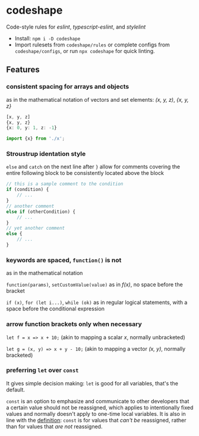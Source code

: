 # codeshape

Code-style rules for *eslint*, *typescript-eslint*, and *stylelint*

- Install: `npm i -D codeshape`
- Import rulesets from `codeshape/rules` or complete configs from `codeshape/configs`, or run `npx codeshape` for quick linting.

## Features

### consistent spacing for arrays and objects

as in the mathematical notation of vectors and set elements: *(x, y, z)*, *{x, y, z}*

```ts
[x, y, z]
{x, y, z}
{x: 0, y: 1, z: -1}

import {x} from './x';
```

### Stroustrup identation style

`else` and `catch` on the next line after `}` allow for comments covering the entire following block to be consistently located above the block

```ts
// this is a sample comment to the condition
if (condition) {
    // ...
}
// another comment
else if (otherCondition) {
    // ...
}
// yet another comment
else {
    // ...
}
```

### keywords are spaced, `function()` is not

as in the mathematical notation

`function(params)`, `setCustomValue(value)` as in *f(x)*, no space before the bracket

`if (x)`, `for (let i...)`, `while (ok)` as in regular logical statements, with a space before the conditional expression

### arrow function brackets only when necessary

`let f = x => x + 10;` (akin to mapping a scalar *x*, normally unbracketed)

`let g = (x, y) => x + y - 10;` (akin to mapping a vector *(x, y)*, normally bracketed)

### preferring `let` over `const`

It gives simple decision making: `let` is good for all variables, that's the default.

`const` is an option to emphasize and communicate to other developers that a certain value should not be reassigned, which applies to intentionally fixed values and normally doesn't apply to one-time local variables. It is also in line with the [definition](https://developer.mozilla.org/en-US/docs/Web/JavaScript/Reference/Statements/const): `const` is for values that *can't be* reassigned, rather than for values that *are not* reassigned.
